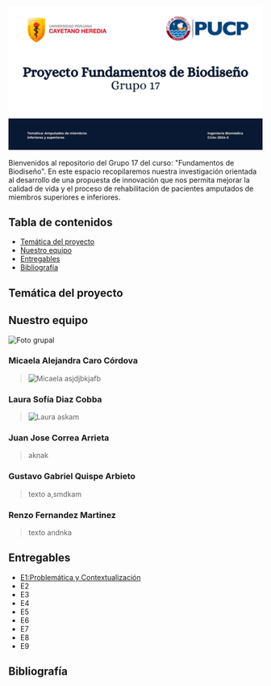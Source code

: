 ![Presentación](Imágenes/Presentación.jpg)


Bienvenidos al repositorio del Grupo 17 del curso: "Fundamentos de Biodiseño". En este espacio recopilaremos nuestra investigación orientada al desarrollo de una propuesta de innovación 
que nos permita mejorar la calidad de vida y el proceso de rehabilitación de pacientes amputados de miembros superiores e inferiores.

## Tabla de contenidos
- [Temática del proyecto](https://github.com/micaelaacc/Proyecto_FunBio#tem%C3%A1tica-del-proyecto)
- [Nuestro equipo](https://github.com/micaelaacc/Proyecto_FunBio/blob/main/README.md#nuestro-equipo)
- [Entregables](https://github.com/micaelaacc/Proyecto_FunBio/blob/main/README.md#entregables)
- [Bibliografía](https://github.com/micaelaacc/Proyecto_FunBio/blob/main/README.md#bibliograf%C3%ADa)

## Temática del proyecto

## Nuestro equipo
![Foto grupal](https://github.com/micaelaacc/Proyecto_FunBio/blob/3e8c7941f17ffe40e17ddc3b843d4e84512b5d74/Im%C3%A1genes/FotoEquipo.jpg)

### Micaela Alejandra Caro Córdova
> ![Micaela](https://github.com/micaelaacc/Proyecto_FunBio/blob/54638443853e803773780f6431ec540d078267c0/Im%C3%A1genes/MicaelaCaro.jpg)
> asjdjbkjafb

### Laura Sofía Diaz Cobba
>![Laura]()
>askam

### Juan Jose Correa Arrieta
>
>aknak

### Gustavo Gabriel Quispe Arbieto
>texto
>a,smdkam

### Renzo Fernandez Martinez
>texto
>andnka

## Entregables
- [E1:Problemática y Contextualización](https://github.com/micaelaacc/Proyecto_FunBio/blob/1ec7285dfbeb0e7ee6c24bd266e0aa4602904272/Entregables/E1%3A%20Problem%C3%A1tica%20y%20contextualizaci%C3%B3n.md)
- E2
- E3
- E4
- E5
- E6
- E7
- E8
- E9
## Bibliografía

